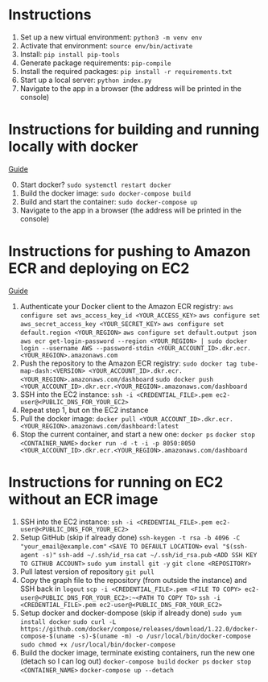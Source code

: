 # Instructions

1. Set up a new virtual environment: `python3 -m venv env`
2. Activate that environment: `source env/bin/activate`
3. Install: `pip install pip-tools`
4. Generate package requirements: `pip-compile`
5. Install the required packages: `pip install -r requirements.txt`
6. Start up a local server: `python index.py`
7. Navigate to the app in a browser (the address will be printed in the console)

# Instructions for building and running locally with docker
[Guide](https://towardsdatascience.com/how-to-use-docker-to-deploy-a-dashboard-app-on-aws-8df5fb322708)

0. Start docker? `sudo systemctl restart docker`
1. Build the docker image: `sudo docker-compose build`
2. Build and start the container: `sudo docker-compose up`
3. Navigate to the app in a browser (the address will be printed in the console)

# Instructions for pushing to Amazon ECR and deploying on EC2
[Guide](https://hackernoon.com/running-docker-on-aws-ec2-83a14b780c56)

1. Authenticate your Docker client to the Amazon ECR registry:
    `aws configure set aws_access_key_id <YOUR_ACCESS_KEY>`
    `aws configure set aws_secret_access_key <YOUR_SECRET_KEY>`
    `aws configure set default.region <YOUR_REGION>`
    `aws configure set default.output json`
    `aws ecr get-login-password --region <YOUR_REGION> | sudo docker login --username AWS --password-stdin <YOUR_ACCOUNT_ID>.dkr.ecr.<YOUR_REGION>.amazonaws.com`
2. Push the repository to the Amazon ECR registry:
    `sudo docker tag tube-map-dash:<VERSION> <YOUR_ACCOUNT_ID>.dkr.ecr.<YOUR_REGION>.amazonaws.com/dashboard`
    `sudo docker push <YOUR_ACCOUNT_ID>.dkr.ecr.<YOUR_REGION>.amazonaws.com/dashboard`
3. SSH into the EC2 instance:
    `ssh -i <CREDENTIAL_FILE>.pem ec2-user@<PUBLIC_DNS_FOR_YOUR_EC2>`
4. Repeat step 1, but on the EC2 instance
5. Pull the docker image:
    `docker pull <YOUR_ACCOUNT_ID>.dkr.ecr.<YOUR_REGION>.amazonaws.com/dashboard:latest`
6. Stop the current container, and start a new one:
    `docker ps`
    `docker stop <CONTAINER_NAME>`
    `docker run -d -t -i -p 8050:8050 <YOUR_ACCOUNT_ID>.dkr.ecr.<YOUR_REGION>.amazonaws.com/dashboard`

# Instructions for running on EC2 without an ECR image

1. SSH into the EC2 instance:
    `ssh -i <CREDENTIAL_FILE>.pem ec2-user@<PUBLIC_DNS_FOR_YOUR_EC2>`
2. Setup GitHub (skip if already done)
    `ssh-keygen -t rsa -b 4096 -C "your_email@example.com"`
    `<SAVE TO DEFAULT LOCATION>`
    `eval "$(ssh-agent -s)"`
    `ssh-add ~/.ssh/id_rsa`
    `cat ~/.ssh/id_rsa.pub`
    `<ADD SSH KEY TO GITHUB ACCOUNT>`
    `sudo yum install git -y`
    `git clone <REPOSITORY>`
3. Pull latest version of repository
    `git pull`
4. Copy the graph file to the repository (from outside the instance) and SSH back in
    `logout`
    `scp -i <CREDENTIAL_FILE>.pem <FILE TO COPY> ec2-user@<PUBLIC_DNS_FOR_YOUR_EC2>:~<PATH TO COPY TO>`
    `ssh -i <CREDENTIAL_FILE>.pem ec2-user@<PUBLIC_DNS_FOR_YOUR_EC2>`
5. Setup docker and docker-dompose (skip if already done)
    `sudo yum install docker`
    `sudo curl -L https://github.com/docker/compose/releases/download/1.22.0/docker-compose-$(uname -s)-$(uname -m) -o /usr/local/bin/docker-compose`
    `sudo chmod +x /usr/local/bin/docker-compose`
6. Build the docker image, terminate existing containers, run the new one (detach so I can log out)
    `docker-compose build`
    `docker ps`
    `docker stop <CONTAINER_NAME>`
    `docker-compose up --detach`